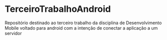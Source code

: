 # TerceiroTrabalhoAndroid
Repositório destinado ao terceiro trabalho da disciplina de Desenvolvimento Mobile voltado para android com a intenção de conectar a aplicação a um servidor
